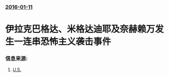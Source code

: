 ### [2016-01-11](/news/2016/01/11/index.md)

##### 
# 伊拉克巴格达、米格达迪耶及奈赫赖万发生一连串恐怖主义袭击事件 




### 信息来源:

1. [U.S.](http://www.state.gov/r/pa/prs/ps/2016/01/251115.htm)
